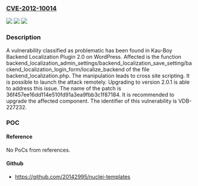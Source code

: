 ### [CVE-2012-10014](https://cve.mitre.org/cgi-bin/cvename.cgi?name=CVE-2012-10014)
![](https://img.shields.io/static/v1?label=Product&message=Backend%20Localization%20Plugin&color=blue)
![](https://img.shields.io/static/v1?label=Version&message=%3D%202.0%20&color=brighgreen)
![](https://img.shields.io/static/v1?label=Vulnerability&message=CWE-79%20Cross%20Site%20Scripting&color=brighgreen)

### Description

A vulnerability classified as problematic has been found in Kau-Boy Backend Localization Plugin 2.0 on WordPress. Affected is the function backend_localization_admin_settings/backend_localization_save_setting/backend_localization_login_form/localize_backend of the file backend_localization.php. The manipulation leads to cross site scripting. It is possible to launch the attack remotely. Upgrading to version 2.0.1 is able to address this issue. The name of the patch is 36f457ee16dd114e510fd91a3ea9fbb3c1f87184. It is recommended to upgrade the affected component. The identifier of this vulnerability is VDB-227232.

### POC

#### Reference
No PoCs from references.

#### Github
- https://github.com/20142995/nuclei-templates

